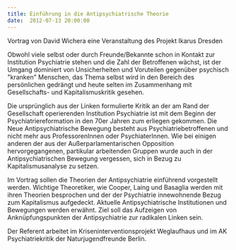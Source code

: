 ```yaml
---
title: Einführung in die Antipsychiatrische Theorie
date:  2012-07-13 20:00:00
---
```


Vortrag von David Wichera eine Veranstaltung des Projekt Ikarus Dresden



Obwohl viele selbst oder durch Freunde/Bekannte schon in Kontakt zur
Institution Psychiatrie stehen und die Zahl der Betroffenen wächst, ist
der Umgang dominiert von Unsicherheiten und Voruteilen gegenüber psychisch
"kranken" Menschen, das Thema selbst wird in den Bereich des persönlichen
gedrängt und heute selten im Zusammenhang mit Gesellschafts- und
Kapitalismuskritik gesehen.


Die ursprünglich aus der Linken formulierte Kritik an der am Rand der
Gesellschaft operierenden Institution Psychiatrie ist mit dem Beginn der
Psychiatriereformation in den 70er Jahren zum erliegen gekommen. Die Neue
Antipsychiatrische Bewegung besteht aus Psychiatriebetroffenen und nicht
mehr aus ProfessorenInnen oder PsychiaterInnen. Wie bei einigen anderen
der aus der Außerparlamentarischen Opposition hervorgegangenen, partikular
arbeitenden Gruppen wurde auch in der Antipsychiatrischen Bewegung
vergessen, sich in Bezug zu Kapitalismusanalyse zu setzen.


Im Vortrag sollen die Theorien der Antipsychiatrie einführend
vorgestellt werden. Wichtige Theoretiker, wie Cooper, Laing und Basaglia
werden mit ihren Theorien besprochen und der der Psychiatrie innewohnende
Bezug zum Kapitalismus aufgedeckt. Aktuelle Antipsychiatrische
Institutionen und Bewegungen werden erwähnt. Ziel soll das Aufzeigen von
Anknüpfungspunkten der Antipsychiatrie zur radikalen Linken sein.


Der Referent arbeitet im Kriseninterventionsprojekt Weglaufhaus und im
AK Psychiatriekritik der Naturjugendfreunde Berlin.


